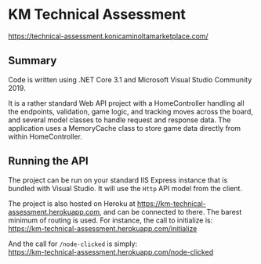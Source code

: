# KM Technical Assessment

https://technical-assessment.konicaminoltamarketplace.com/

## Summary
Code is written using .NET Core 3.1 and Microsoft Visual Studio Community 2019.

It is a rather standard Web API project with a HomeController handling all the endpoints, validation, game logic, and tracking moves across the board, and several model classes to handle request and response data. The application uses a MemoryCache class to store game data directly from within HomeController.

## Running the API
The project can be run on your standard IIS Express instance that is bundled with Visual Studio. It will use the `Http` API model from the client.

The project is also hosted on Heroku at https://km-technical-assessment.herokuapp.com, and can be connected to there. The barest minimum of routing is used. For instance, the call to initialize is:   
    https://km-technical-assessment.herokuapp.com/initialize

And the call for `/node-clicked` is simply:   
    https://km-technical-assessment.herokuapp.com/node-clicked
